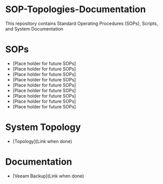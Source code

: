 # SOP-Topologies-Documentation
This repository contains Standard Operating Procedures (SOPs), Scripts, and System Documentation

# SOPs
* [Place holder for future SOPs]
* [Place holder for future SOPs]
* [Place holder for future SOPs]
* [Place holder for future SOPs]
* [Place holder for future SOPs]
* [Place holder for future SOPs]
* [Place holder for future SOPs]
* [Place holder for future SOPs]
* [Place holder for future SOPs]

# System Topology
* [Topology](Link when done)
 
# Documentation
* [Veeam Backup](Link when done)
